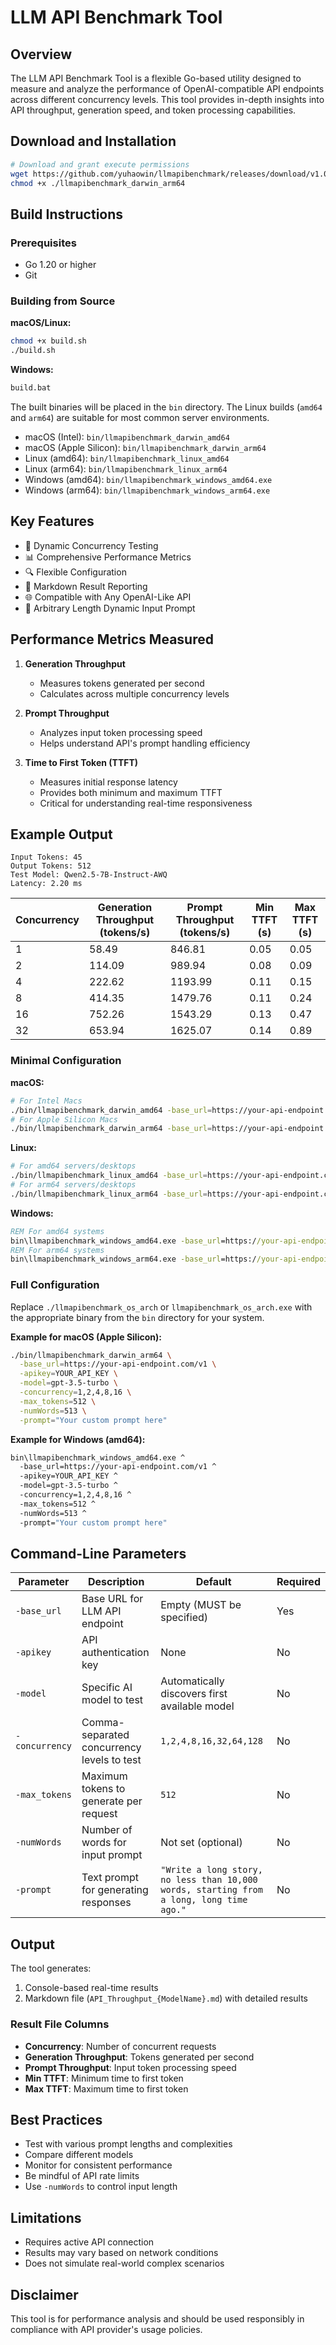 # LLM API Benchmark Tool

## Overview

The LLM API Benchmark Tool is a flexible Go-based utility designed to measure and analyze the performance of OpenAI-compatible API endpoints across different concurrency levels. This tool provides in-depth insights into API throughput, generation speed, and token processing capabilities.

## Download and Installation
```bash
# Download and grant execute permissions
wget https://github.com/yuhaowin/llmapibenchmark/releases/download/v1.0.0/llmapibenchmark_darwin_arm64 -O ./llmapibenchmark_darwin_arm64
chmod +x ./llmapibenchmark_darwin_arm64
```

## Build Instructions

### Prerequisites
- Go 1.20 or higher
- Git

### Building from Source

**macOS/Linux:**
```bash
chmod +x build.sh
./build.sh
```

**Windows:**
```cmd
build.bat
```

The built binaries will be placed in the `bin` directory. The Linux builds (`amd64` and `arm64`) are suitable for most common server environments.
- macOS (Intel): `bin/llmapibenchmark_darwin_amd64`
- macOS (Apple Silicon): `bin/llmapibenchmark_darwin_arm64`
- Linux (amd64): `bin/llmapibenchmark_linux_amd64`
- Linux (arm64): `bin/llmapibenchmark_linux_arm64`
- Windows (amd64): `bin/llmapibenchmark_windows_amd64.exe`
- Windows (arm64): `bin/llmapibenchmark_windows_arm64.exe`

## Key Features

- 🚀 Dynamic Concurrency Testing
- 📊 Comprehensive Performance Metrics
- 🔍 Flexible Configuration
- 📝 Markdown Result Reporting
- 🌐 Compatible with Any OpenAI-Like API
- 📏 Arbitrary Length Dynamic Input Prompt

## Performance Metrics Measured

1. **Generation Throughput**
   - Measures tokens generated per second
   - Calculates across multiple concurrency levels

2. **Prompt Throughput**
   - Analyzes input token processing speed
   - Helps understand API's prompt handling efficiency

3. **Time to First Token (TTFT)**
   - Measures initial response latency
   - Provides both minimum and maximum TTFT
   - Critical for understanding real-time responsiveness

## Example Output
```
Input Tokens: 45
Output Tokens: 512
Test Model: Qwen2.5-7B-Instruct-AWQ
Latency: 2.20 ms
```

| Concurrency | Generation Throughput (tokens/s) |  Prompt Throughput (tokens/s) | Min TTFT (s) | Max TTFT (s) |
|-------------|----------------------------------|-------------------------------|--------------|--------------|
|           1 |                            58.49 |                        846.81 |         0.05 |         0.05 |
|           2 |                           114.09 |                        989.94 |         0.08 |         0.09 |
|           4 |                           222.62 |                       1193.99 |         0.11 |         0.15 |
|           8 |                           414.35 |                       1479.76 |         0.11 |         0.24 |
|          16 |                           752.26 |                       1543.29 |         0.13 |         0.47 |
|          32 |                           653.94 |                       1625.07 |         0.14 |         0.89 |


### Minimal Configuration

**macOS:**
```bash
# For Intel Macs
./bin/llmapibenchmark_darwin_amd64 -base_url=https://your-api-endpoint.com/v1
# For Apple Silicon Macs
./bin/llmapibenchmark_darwin_arm64 -base_url=https://your-api-endpoint.com/v1
```

**Linux:**
```bash
# For amd64 servers/desktops
./bin/llmapibenchmark_linux_amd64 -base_url=https://your-api-endpoint.com/v1
# For arm64 servers/desktops
./bin/llmapibenchmark_linux_arm64 -base_url=https://your-api-endpoint.com/v1
```

**Windows:**
```cmd
REM For amd64 systems
bin\llmapibenchmark_windows_amd64.exe -base_url=https://your-api-endpoint.com/v1
REM For arm64 systems
bin\llmapibenchmark_windows_arm64.exe -base_url=https://your-api-endpoint.com/v1
```

### Full Configuration

Replace `./llmapibenchmark_os_arch` or `llmapibenchmark_os_arch.exe` with the appropriate binary from the `bin` directory for your system.

**Example for macOS (Apple Silicon):**
```bash
./bin/llmapibenchmark_darwin_arm64 \
  -base_url=https://your-api-endpoint.com/v1 \
  -apikey=YOUR_API_KEY \
  -model=gpt-3.5-turbo \
  -concurrency=1,2,4,8,16 \
  -max_tokens=512 \
  -numWords=513 \
  -prompt="Your custom prompt here"
```

**Example for Windows (amd64):**
```cmd
bin\llmapibenchmark_windows_amd64.exe ^
  -base_url=https://your-api-endpoint.com/v1 ^
  -apikey=YOUR_API_KEY ^
  -model=gpt-3.5-turbo ^
  -concurrency=1,2,4,8,16 ^
  -max_tokens=512 ^
  -numWords=513 ^
  -prompt="Your custom prompt here"
```

## Command-Line Parameters

| Parameter         | Description                                | Default                                                                                 | Required |
|-------------------|--------------------------------------------|-----------------------------------------------------------------------------------------|----------|
| `-base_url`       | Base URL for LLM API endpoint              | Empty (MUST be specified)                                                               | Yes      |
| `-apikey`         | API authentication key                     | None                                                                                    | No       |
| `-model`          | Specific AI model to test                  | Automatically discovers first available model                                           | No       |
| `-concurrency`    | Comma-separated concurrency levels to test | `1,2,4,8,16,32,64,128`                                                                  | No       |
| `-max_tokens`     | Maximum tokens to generate per request     | `512`                                                                                   | No       |
| `-numWords`       | Number of words for input prompt           | Not set (optional)                                                                      | No       |
| `-prompt`         | Text prompt for generating responses       | `"Write a long story, no less than 10,000 words, starting from a long, long time ago."` | No       |

## Output

The tool generates:
1. Console-based real-time results
2. Markdown file (`API_Throughput_{ModelName}.md`) with detailed results

### Result File Columns

- **Concurrency**: Number of concurrent requests
- **Generation Throughput**: Tokens generated per second
- **Prompt Throughput**: Input token processing speed
- **Min TTFT**: Minimum time to first token
- **Max TTFT**: Maximum time to first token

## Best Practices

- Test with various prompt lengths and complexities
- Compare different models
- Monitor for consistent performance
- Be mindful of API rate limits
- Use `-numWords` to control input length

## Limitations

- Requires active API connection
- Results may vary based on network conditions
- Does not simulate real-world complex scenarios

## Disclaimer

This tool is for performance analysis and should be used responsibly in compliance with API provider's usage policies.